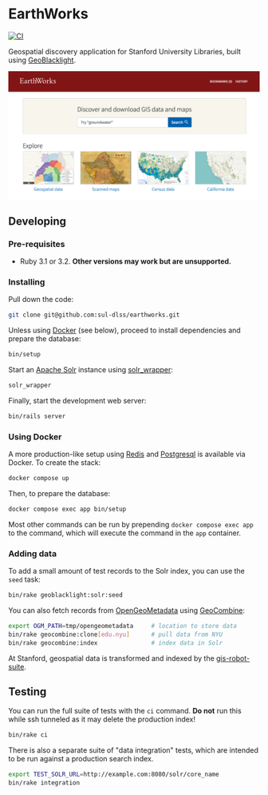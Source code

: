 # EarthWorks
[![CI](https://github.com/sul-dlss/earthworks/actions/workflows/ruby.yml/badge.svg)](https://github.com/sul-dlss/earthworks/actions/workflows/ruby.yml)

Geospatial discovery application for Stanford University Libraries, built using [GeoBlacklight](https://github.com/geoblacklight).

<img src="preview.png" align="center" alt="bay area video arcades slideshow preview">

## Developing
### Pre-requisites
* Ruby 3.1 or 3.2. **Other versions may work but are unsupported.**
### Installing
Pull down the code:
```sh
git clone git@github.com:sul-dlss/earthworks.git
```
Unless using [Docker](https://www.docker.com/) (see below), proceed to install dependencies and prepare the database:
```sh
bin/setup
```
Start an [Apache Solr](https://solr.apache.org/) instance using [solr_wrapper](https://github.com/cbeer/solr_wrapper):
```sh
solr_wrapper
```
Finally, start the development web server:
```sh
bin/rails server
```
### Using Docker
A more production-like setup using [Redis](https://redis.com/) and [Postgresql](https://www.postgresql.org/) is available via Docker. To create the stack:
```sh
docker compose up
```
Then, to prepare the database:
```sh
docker compose exec app bin/setup
```
Most other commands can be run by prepending `docker compose exec app` to the command, which will execute the command in the `app` container.
### Adding data
To add a small amount of test records to the Solr index, you can use the `seed` task:
```sh
bin/rake geoblacklight:solr:seed
```
You can also fetch records from [OpenGeoMetadata](https://github.com/OpenGeoMetadata) using [GeoCombine](https://github.com/OpenGeoMetadata/GeoCombine):
```sh
export OGM_PATH=tmp/opengeometadata     # location to store data
bin/rake geocombine:clone[edu.nyu]      # pull data from NYU
bin/rake geocombine:index               # index data in Solr
```
At Stanford, geospatial data is transformed and indexed by the [gis-robot-suite](https://github.com/sul-dlss/gis-robot-suite).
## Testing
You can run the full suite of tests with the `ci` command. **Do not** run this while ssh tunneled as it may delete the production index!
```sh
bin/rake ci
```
There is also a separate suite of "data integration" tests, which are intended to be run against a production search index.
```sh
export TEST_SOLR_URL=http://example.com:8080/solr/core_name
bin/rake integration
```
